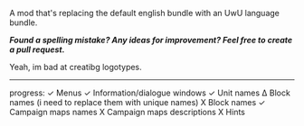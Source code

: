 A mod that's replacing the default english bundle with an UwU language bundle.

***Found a spelling mistake? Any ideas for improvement? Feel free to create a pull request.***



Yeah, im bad at creatibg logotypes.

-----
progress:
✓ Menus
✓ Information/dialogue windows
✓ Unit names
∆ Block names (i need to replace them with unique names)
X Block names
✓ Campaign maps names
X Campaign maps descriptions
X Hints
